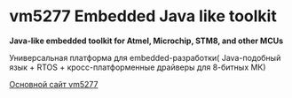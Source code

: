 # vm5277 Embedded Java like toolkit  
**Java-like embedded toolkit for Atmel, Microchip, STM8, and other MCUs**  

Универсальная платформа для embedded-разработки( Java-подобный язык + RTOS + кросс-платформенные драйверы для 8-битных МК)


[Основной сайт vm5277](https://vm5277.ru "Официальный сайт vm5277")  
